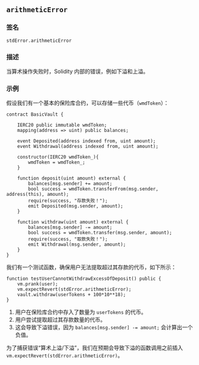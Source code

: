## `arithmeticError`

### 签名

```solidity
stdError.arithmeticError
```

### 描述

当算术操作失败时，Solidity 内部的错误，例如下溢和上溢。

### 示例

假设我们有一个基本的保险库合约，可以存储一些代币（`wmdToken`）：

```solidity
contract BasicVault {

    IERC20 public immutable wmdToken;   
    mapping(address => uint) public balances;

    event Deposited(address indexed from, uint amount);
    event Withdrawal(address indexed from, uint amount);

    constructor(IERC20 wmdToken_){
        wmdToken = wmdToken_;
    }

    function deposit(uint amount) external {    
        balances[msg.sender] += amount;
        bool success = wmdToken.transferFrom(msg.sender, address(this), amount);
        require(success, "存款失败！"); 
        emit Deposited(msg.sender, amount);
    }

    function withdraw(uint amount) external {      
        balances[msg.sender] -= amount;
        bool success = wmdToken.transfer(msg.sender, amount);
        require(success, "取款失败！");
        emit Withdrawal(msg.sender, amount);
    }
}
```

我们有一个测试函数，确保用户无法提取超过其存款的代币，如下所示：

```solidity
function testUserCannotWithdrawExcessOfDeposit() public {
    vm.prank(user);
    vm.expectRevert(stdError.arithmeticError);
    vault.withdraw(userTokens + 100*10**18);
}
```

1. 用户在保险库合约中存入了数量为 `userTokens` 的代币。
2. 用户尝试提取超过其存款数量的代币。
3. 这会导致下溢错误，因为 `balances[msg.sender] -= amount;` 会计算出一个负值。

为了捕获错误“算术上溢/下溢”，我们在预期会导致下溢的函数调用之前插入 `vm.expectRevert(stdError.arithmeticError)`。